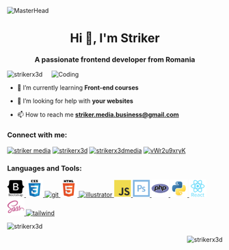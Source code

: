 ![MasterHead](https://i.imgur.com/H50wxKZ.png)
<h1 align="center">Hi 👋, I'm Striker</h1>
<h3 align="center">A passionate frontend developer from Romania</h3>
<img align="right" alt="Coding" width="400" src="https://camo.githubusercontent.com/48085222d896c4ab194690cf5820d6288d25e8a1ad22b33b715fdfdbae28e84c/68747470733a2f2f6c61766b7573686b756d61722e636f6d2f77702d636f6e74656e742f75706c6f6164732f323032332f30312f70726f66657373696f6e616c2d776f726470726573732d646576656c6f7065722e676966">

<p align="left"> <img src="https://komarev.com/ghpvc/?username=strikerx3d&label=Profile%20views&color=0e75b6&style=flat" alt="strikerx3d" /> </p>

- 🌱 I’m currently learning **Front-end courses**

- 🤝 I’m looking for help with **your websites**

- 📫 How to reach me **striker.media.business@gmail.com**

<h3 align="left">Connect with me:</h3>
<p align="left">
<a href="https://linkedin.com/in/striker media" target="blank"><img align="center" src="https://raw.githubusercontent.com/rahuldkjain/github-profile-readme-generator/master/src/images/icons/Social/linked-in-alt.svg" alt="striker media" height="30" width="40" /></a>
<a href="https://instagram.com/strikerx3d" target="blank"><img align="center" src="https://raw.githubusercontent.com/rahuldkjain/github-profile-readme-generator/master/src/images/icons/Social/instagram.svg" alt="strikerx3d" height="30" width="40" /></a>
<a href="https://www.youtube.com/c/strikerx3dmedia" target="blank"><img align="center" src="https://raw.githubusercontent.com/rahuldkjain/github-profile-readme-generator/master/src/images/icons/Social/youtube.svg" alt="strikerx3dmedia" height="30" width="40" /></a>
<a href="https://discord.gg/vWr2u9xryK" target="blank"><img align="center" src="https://raw.githubusercontent.com/rahuldkjain/github-profile-readme-generator/master/src/images/icons/Social/discord.svg" alt="vWr2u9xryK" height="30" width="40" /></a>
</p>

<h3 align="left">Languages and Tools:</h3>
<p align="left"> <a href="https://getbootstrap.com" target="_blank" rel="noreferrer"> <img src="https://raw.githubusercontent.com/devicons/devicon/master/icons/bootstrap/bootstrap-plain-wordmark.svg" alt="bootstrap" width="40" height="40"/> </a> <a href="https://www.w3schools.com/css/" target="_blank" rel="noreferrer"> <img src="https://raw.githubusercontent.com/devicons/devicon/master/icons/css3/css3-original-wordmark.svg" alt="css3" width="40" height="40"/> </a> <a href="https://git-scm.com/" target="_blank" rel="noreferrer"> <img src="https://www.vectorlogo.zone/logos/git-scm/git-scm-icon.svg" alt="git" width="40" height="40"/> </a> <a href="https://www.w3.org/html/" target="_blank" rel="noreferrer"> <img src="https://raw.githubusercontent.com/devicons/devicon/master/icons/html5/html5-original-wordmark.svg" alt="html5" width="40" height="40"/> </a> <a href="https://www.adobe.com/in/products/illustrator.html" target="_blank" rel="noreferrer"> <img src="https://www.vectorlogo.zone/logos/adobe_illustrator/adobe_illustrator-icon.svg" alt="illustrator" width="40" height="40"/> </a> <a href="https://developer.mozilla.org/en-US/docs/Web/JavaScript" target="_blank" rel="noreferrer"> <img src="https://raw.githubusercontent.com/devicons/devicon/master/icons/javascript/javascript-original.svg" alt="javascript" width="40" height="40"/> </a> <a href="https://www.photoshop.com/en" target="_blank" rel="noreferrer"> <img src="https://raw.githubusercontent.com/devicons/devicon/master/icons/photoshop/photoshop-line.svg" alt="photoshop" width="40" height="40"/> </a> <a href="https://www.php.net" target="_blank" rel="noreferrer"> <img src="https://raw.githubusercontent.com/devicons/devicon/master/icons/php/php-original.svg" alt="php" width="40" height="40"/> </a> <a href="https://www.python.org" target="_blank" rel="noreferrer"> <img src="https://raw.githubusercontent.com/devicons/devicon/master/icons/python/python-original.svg" alt="python" width="40" height="40"/> </a> <a href="https://reactjs.org/" target="_blank" rel="noreferrer"> <img src="https://raw.githubusercontent.com/devicons/devicon/master/icons/react/react-original-wordmark.svg" alt="react" width="40" height="40"/> </a> <a href="https://sass-lang.com" target="_blank" rel="noreferrer"> <img src="https://raw.githubusercontent.com/devicons/devicon/master/icons/sass/sass-original.svg" alt="sass" width="40" height="40"/> </a> <a href="https://tailwindcss.com/" target="_blank" rel="noreferrer"> <img src="https://www.vectorlogo.zone/logos/tailwindcss/tailwindcss-icon.svg" alt="tailwind" width="40" height="40"/> </a> </p>



<p>&nbsp;<img align="left" src="https://github-readme-stats.vercel.app/api?username=strikerx3d&show_icons=true&locale=en" alt="strikerx3d" /></p>

<p><img align="right" src="https://github-readme-streak-stats.herokuapp.com/?user=strikerx3d&" alt="strikerx3d" /></p>
